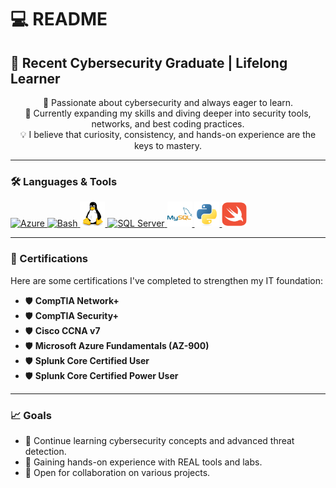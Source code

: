 # 💻 README

## 🚀 Recent Cybersecurity Graduate | Lifelong Learner

<p align="center">
🌟 Passionate about cybersecurity and always eager to learn.<br>
🔐 Currently expanding my skills and diving deeper into security tools, networks, and best coding practices.<br>
💡 I believe that curiosity, consistency, and hands-on experience are the keys to mastery.
</p>

---

### 🛠️ Languages & Tools

<p align="left">
  <a href="https://azure.microsoft.com/en-in/" target="_blank" rel="noreferrer">
    <img src="https://www.vectorlogo.zone/logos/microsoft_azure/microsoft_azure-icon.svg" alt="Azure" width="40" height="40"/>
  </a>
  <a href="https://www.gnu.org/software/bash/" target="_blank" rel="noreferrer">
    <img src="https://www.vectorlogo.zone/logos/gnu_bash/gnu_bash-icon.svg" alt="Bash" width="40" height="40"/>
  </a>
  <a href="https://www.linux.org/" target="_blank" rel="noreferrer">
    <img src="https://raw.githubusercontent.com/devicons/devicon/master/icons/linux/linux-original.svg" alt="Linux" width="40" height="40"/>
  </a>
  <a href="https://www.microsoft.com/en-us/sql-server" target="_blank" rel="noreferrer">
    <img src="https://www.svgrepo.com/show/303229/microsoft-sql-server-logo.svg" alt="SQL Server" width="40" height="40"/>
  </a>
  <a href="https://www.mysql.com/" target="_blank" rel="noreferrer">
    <img src="https://raw.githubusercontent.com/devicons/devicon/master/icons/mysql/mysql-original-wordmark.svg" alt="MySQL" width="40" height="40"/>
  </a>
  <a href="https://www.python.org" target="_blank" rel="noreferrer">
    <img src="https://raw.githubusercontent.com/devicons/devicon/master/icons/python/python-original.svg" alt="Python" width="40" height="40"/>
  </a>
  <a href="https://developer.apple.com/swift/" target="_blank" rel="noreferrer">
    <img src="https://raw.githubusercontent.com/devicons/devicon/master/icons/swift/swift-original.svg" alt="Swift" width="40" height="40"/>
  </a>
</p>

---

### 🏅 Certifications

Here are some certifications I've completed to strengthen my IT foundation:

- 🛡️ **CompTIA Network+**  
- 🛡️ **CompTIA Security+**  
- 🛡️ **Cisco CCNA v7**  
- 🛡️ **Microsoft Azure Fundamentals (AZ-900)**  
- 🛡️ **Splunk Core Certified User**  
- 🛡️ **Splunk Core Certified Power User**  

---

### 📈 Goals

- 🌱 Continue learning cybersecurity concepts and advanced threat detection.
- 🧰 Gaining hands-on experience with REAL tools and labs.
- 🤝 Open for collaboration on various projects.
  
